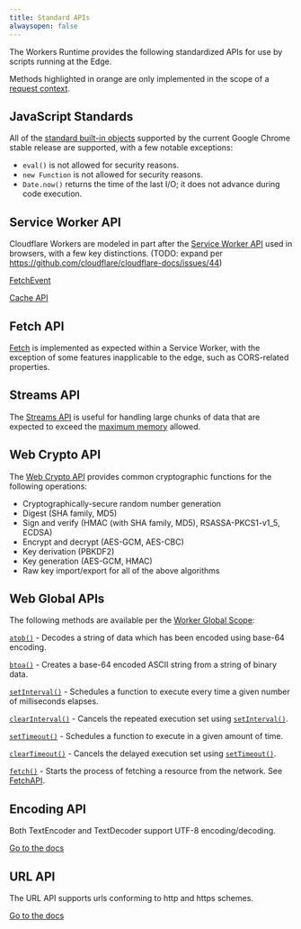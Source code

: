 ```yaml
---
title: Standard APIs
alwaysopen: false
---
```


The Workers Runtime provides the following standardized APIs for use by scripts running at the Edge.

Methods highlighted in orange are only implemented in the scope of a [request context](../how-it-works/request-context).

## JavaScript Standards

All of the [standard built-in objects](https://developer.mozilla.org/en-US/docs/Web/JavaScript/Reference) supported by the current Google Chrome stable release are supported, with a few notable exceptions:

- `eval()` is not allowed for security reasons.
- `new Function` is not allowed for security reasons.
- `Date.now()` returns the time of the last I/O; it does not advance during code execution.

## Service Worker API

Cloudflare Workers are modeled in part after the [Service Worker API](https://developer.mozilla.org/en-US/docs/Web/API/Service_Worker_API) used in browsers, with a few key distinctions. (TODO: expand per https://github.com/cloudflare/cloudflare-docs/issues/44)

[FetchEvent](./fetch-event)

[Cache API](./cache)

## Fetch API

[Fetch](./fetch) is implemented as expected within a Service Worker, with the exception of some features inapplicable to the edge, such as CORS-related properties.

## Streams API

The [Streams API](./streams) is useful for handling large chunks of data that are expected to exceed the [maximum memory](../limits) allowed.

## Web Crypto API

The [Web Crypto API](/reference/runtime/apis/web-crypto) provides common cryptographic functions for the following operations:

- Cryptographically-secure random number generation
- Digest (SHA family, MD5)
- Sign and verify (HMAC (with SHA family, MD5), RSASSA-PKCS1-v1_5, ECDSA)
- Encrypt and decrypt (AES-GCM, AES-CBC)
- Key derivation (PBKDF2)
- Key generation (AES-GCM, HMAC)
- Raw key import/export for all of the above algorithms

## Web Global APIs

The following methods are available per the [Worker Global Scope](https://developer.mozilla.org/en-US/docs/Web/API/WorkerGlobalScope):

[`atob()`](https://developer.mozilla.org/en-US/docs/Web/API/WindowOrWorkerGlobalScope/atob) - Decodes a string of data which has been encoded using base-64 encoding.

[`btoa()`](https://developer.mozilla.org/en-US/docs/Web/API/WindowOrWorkerGlobalScope/btoa) - Creates a base-64 encoded ASCII string from a string of binary data.

[`setInterval()`](https://developer.mozilla.org/en-US/docs/Web/API/WindowOrWorkerGlobalScope/setInterval) - Schedules a function to execute every time a given number of milliseconds elapses.

[`clearInterval()`](https://developer.mozilla.org/en-US/docs/Web/API/WindowOrWorkerGlobalScope/clearInterval) - Cancels the repeated execution set using [`setInterval()`](https://developer.mozilla.org/en-US/docs/Web/API/WindowOrWorkerGlobalScope/setInterval).

[`setTimeout()`](https://developer.mozilla.org/en-US/docs/Web/API/WindowOrWorkerGlobalScope/setTimeout) - Schedules a function to execute in a given amount of time.

[`clearTimeout()`](https://developer.mozilla.org/en-US/docs/Web/API/WindowOrWorkerGlobalScope/clearTimeout) - Cancels the delayed execution set using [`setTimeout()`](https://developer.mozilla.org/en-US/docs/Web/API/WindowOrWorkerGlobalScope/setTimeout).

[`fetch()`](https://developer.mozilla.org/en-US/docs/Web/API/WindowOrWorkerGlobalScope/fetch) - Starts the process of fetching a resource from the network. See [FetchAPI](./fetch).

## Encoding API

Both TextEncoder and TextDecoder support UTF-8 encoding/decoding.

[Go to the docs](https://developer.mozilla.org/en-US/docs/Web/API/Encoding_API)

## URL API

The URL API supports urls conforming to http and https schemes.

[Go to the docs](https://developer.mozilla.org/en-US/docs/Web/API/URL)

